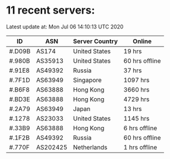 # 11 recent servers:

Latest update at: Mon Jul 06 14:10:13 UTC 2020

| ID | ASN | Server Country | Online |
| -- | --- | -------------- | ------ |
| #.D09B | AS174 | United States | 19 hrs |
| #.980B | AS35913 | United States | 60 hrs offline |
| #.91E8 | AS49392 | Russia | 37 hrs |
| #.7F1D | AS63949 | Singapore | 1097 hrs |
| #.B6F8 | AS63888 | Hong Kong | 3660 hrs |
| #.BD3E | AS63888 | Hong Kong | 4729 hrs |
| #.2A79 | AS63949 | Japan | 13 hrs |
| #.1278 | AS23033 | United States | 1145 hrs |
| #.33B9 | AS63888 | Hong Kong | 6 hrs offline |
| #.1F2B | AS49392 | Russia | 60 hrs offline |
| #.770F | AS202425 | Netherlands | 1 hrs offline |

